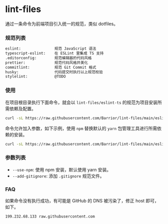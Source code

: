 # lint-files
通过一条命令为前端项目引入统一的规范，类似 dotfiles。

### 规范列表

```bash
eslint:               规范 JavaScript 语法
typescript-eslint:    在 ESLint 里集成 TS 支持
.editorconfig:        规范编辑器的代码风格
prettier:             规范代码风格并美化
commitlint:           规范 Git Commit 格式
husky:                代码提交时执行以上规范校验
stylelint:            @TODO
```

### 使用

在项目根目录执行下面命令，就会以 `lint-files/eslint-ts` 的规范为项目安装所需依赖及配置。

```bash
curl -sL https://raw.githubusercontent.com/Barrior/lint-files/main/eslint-ts/install.sh | bash
```

命令允许加入参数，如下示例，使用 `npm` 替换默认的 `yarn` 包管理工具进行所需依赖的安装。

```bash
curl -sL https://raw.githubusercontent.com/Barrior/lint-files/main/eslint-ts/install.sh | bash -s -- --use-npm
```

### 参数列表

- `--use-npm`: 使用 npm 安装，默认使用 yarn 安装。
- `--add-gitignore`: 添加 `.gitignore` 规范文件。

### FAQ

如果命令没有执行成功，有可能是 GitHub 的 DNS 被污染了，修正 host 即可，如下。

```bash
199.232.68.133 raw.githubusercontent.com
```
